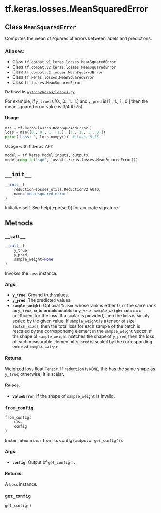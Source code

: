 <div itemscope itemtype="http://developers.google.com/ReferenceObject">
<meta itemprop="name" content="tf.keras.losses.MeanSquaredError" />
<meta itemprop="path" content="Stable" />
<meta itemprop="property" content="__call__"/>
<meta itemprop="property" content="__init__"/>
<meta itemprop="property" content="from_config"/>
<meta itemprop="property" content="get_config"/>
</div>

# tf.keras.losses.MeanSquaredError

## Class `MeanSquaredError`

Computes the mean of squares of errors between labels and predictions.



### Aliases:

* Class `tf.compat.v1.keras.losses.MeanSquaredError`
* Class `tf.compat.v2.keras.losses.MeanSquaredError`
* Class `tf.compat.v2.losses.MeanSquaredError`
* Class `tf.keras.losses.MeanSquaredError`
* Class `tf.losses.MeanSquaredError`



Defined in [`python/keras/losses.py`](/code/stable/tensorflow/python/keras/losses.py).

<!-- Placeholder for "Used in" -->

For example, if `y_true` is [0., 0., 1., 1.] and `y_pred` is [1., 1., 1., 0.]
then the mean squared error value is 3/4 (0.75).

#### Usage:



```python
mse = tf.keras.losses.MeanSquaredError()
loss = mse([0., 0., 1., 1.], [1., 1., 1., 0.])
print('Loss: ', loss.numpy())  # Loss: 0.75
```

Usage with tf.keras API:

```python
model = tf.keras.Model(inputs, outputs)
model.compile('sgd', loss=tf.keras.losses.MeanSquaredError())
```

<h2 id="__init__"><code>__init__</code></h2>

``` python
__init__(
    reduction=losses_utils.ReductionV2.AUTO,
    name='mean_squared_error'
)
```

Initialize self.  See help(type(self)) for accurate signature.




## Methods

<h3 id="__call__"><code>__call__</code></h3>

``` python
__call__(
    y_true,
    y_pred,
    sample_weight=None
)
```

Invokes the `Loss` instance.


#### Args:


* <b>`y_true`</b>: Ground truth values.
* <b>`y_pred`</b>: The predicted values.
* <b>`sample_weight`</b>: Optional `Tensor` whose rank is either 0, or the same rank
  as `y_true`, or is broadcastable to `y_true`. `sample_weight` acts as a
  coefficient for the loss. If a scalar is provided, then the loss is
  simply scaled by the given value. If `sample_weight` is a tensor of size
  `[batch_size]`, then the total loss for each sample of the batch is
  rescaled by the corresponding element in the `sample_weight` vector. If
  the shape of `sample_weight` matches the shape of `y_pred`, then the
  loss of each measurable element of `y_pred` is scaled by the
  corresponding value of `sample_weight`.


#### Returns:

Weighted loss float `Tensor`. If `reduction` is `NONE`, this has the same
  shape as `y_true`; otherwise, it is scalar.



#### Raises:


* <b>`ValueError`</b>: If the shape of `sample_weight` is invalid.

<h3 id="from_config"><code>from_config</code></h3>

``` python
from_config(
    cls,
    config
)
```

Instantiates a `Loss` from its config (output of `get_config()`).


#### Args:


* <b>`config`</b>: Output of `get_config()`.


#### Returns:

A `Loss` instance.


<h3 id="get_config"><code>get_config</code></h3>

``` python
get_config()
```






